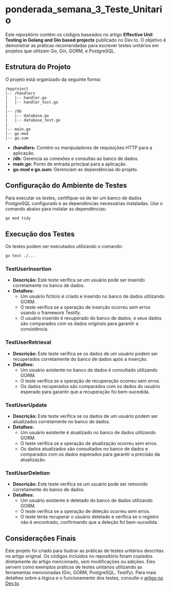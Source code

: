 # ponderada_semana_3_Teste_Unitario

Este repositório contém os códigos baseados no artigo **Effective Unit Testing in Golang and Gin based projects** publicado no Dev.to. O objetivo é demonstrar as práticas recomendadas para escrever testes unitários em projetos que utilizam Go, Gin, GORM, e PostgreSQL.

## Estrutura do Projeto

O projeto está organizado da seguinte forma:

```
/myproject
|-- /handlers
|   |-- handler.go
|   |-- handler_test.go
|
|-- /db
|   |-- database.go
|   |-- database_test.go
|
|-- main.go
|-- go.mod
|-- go.sum
```

- **/handlers:** Contém os manipuladores de requisições HTTP para a aplicação.
- **/db:** Gerencia as conexões e consultas ao banco de dados.
- **main.go:** Ponto de entrada principal para a aplicação.
- **go.mod e go.sum:** Gerenciam as dependências do projeto.

## Configuração do Ambiente de Testes

Para executar os testes, certifique-se de ter um banco de dados PostgreSQL configurado e as dependências necessárias instaladas. Use o comando abaixo para instalar as dependências:

```bash
go mod tidy
```

## Execução dos Testes

Os testes podem ser executados utilizando o comando:

```bash
go test ./...
```

### TestUserInsertion

- **Descrição:** Este teste verifica se um usuário pode ser inserido corretamente no banco de dados.
- **Detalhes:**
  - Um usuário fictício é criado e inserido no banco de dados utilizando GORM.
  - O teste verifica se a operação de inserção ocorreu sem erros usando o framework Testify.
  - O usuário inserido é recuperado do banco de dados, e seus dados são comparados com os dados originais para garantir a consistência.

### TestUserRetrieval

- **Descrição:** Este teste verifica se os dados de um usuário podem ser recuperados corretamente do banco de dados após a inserção.
- **Detalhes:**
  - Um usuário existente no banco de dados é consultado utilizando GORM.
  - O teste verifica se a operação de recuperação ocorreu sem erros.
  - Os dados recuperados são comparados com os dados do usuário esperado para garantir que a recuperação foi bem-sucedida.

### TestUserUpdate

- **Descrição:** Este teste verifica se os dados de um usuário podem ser atualizados corretamente no banco de dados.
- **Detalhes:**
  - Um usuário existente é atualizado no banco de dados utilizando GORM.
  - O teste verifica se a operação de atualização ocorreu sem erros.
  - Os dados atualizados são consultados no banco de dados e comparados com os dados esperados para garantir a precisão da atualização.

### TestUserDeletion

- **Descrição:** Este teste verifica se um usuário pode ser removido corretamente do banco de dados.
- **Detalhes:**
  - Um usuário existente é deletado do banco de dados utilizando GORM.
  - O teste verifica se a operação de deleção ocorreu sem erros.
  - O teste tenta recuperar o usuário deletado e verifica se o registro não é encontrado, confirmando que a deleção foi bem-sucedida.

## Considerações Finais

Este projeto foi criado para ilustrar as práticas de testes unitários descritas no artigo original. Os códigos incluídos no repositório foram copiados diretamente do artigo mencionado, sem modificações ou adições. Eles servem como exemplos práticos de testes unitários utilizando as ferramentas mencionadas (Gin, GORM, PostgreSQL, Testify). Para mais detalhes sobre a lógica e o funcionamento dos testes, consulte o [artigo no Dev.to](https://dev.to/nileshprasad137/effective-unit-testing-in-a-golang-project-with-gin-gorm-and-postgresql-1ld5).
